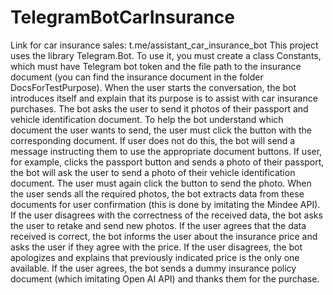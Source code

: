 # TelegramBotCarInsurance
Link for car insurance sales: t.me/assistant_car_insurance_bot
This project uses the library Telegram.Bot.
To use it, you must create a class Constants, which must have Telegram bot token and the file path to the insurance document (you can find the insurance document in the folder DocsForTestPurpose).
When the user starts the conversation, the bot introduces itself and explain that its purpose is to assist with car insurance purchases. The bot asks the user to send it photos of their passport and vehicle identification document. To help the bot understand which document the user wants to send, the user must click the button with the corresponding document. If user does not do this, the bot will send a message instructing them to use the appropriate document buttons. If user, for example, clicks the passport button and sends a photo of their passport, the bot will ask the user to send a photo of their vehicle identification document. The user must again click the button to send the photo.
When the user sends all the required photos, the bot extracts data from these documents for user confirmation (this is done by imitating the Mindee API). If the user disagrees with the correctness of the received data, the bot asks the user to retake and send new photos. If the user agrees that the data received is correct, the bot informs the user about the insurance price and asks the user if they agree with the price. If the user disagrees, the bot apologizes and explains that previously indicated price is the only one available. If the user agrees, the bot sends a dummy insurance policy document (which imitating Open AI API) and thanks them for the purchase.
